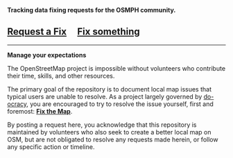 **Tracking data fixing requests for the OSMPH community.**

## [Request a Fix](../../issues/new) &nbsp;&nbsp;&nbsp; [Fix something](../../issues?q=is%3Aissue)

---

**Manage your expectations**

The OpenStreetMap project is impossible without volunteers who contribute their time, skills, and other resources.

The primary goal of the repository is to document local map issues that typical users are unable to resolve. As a project largely governed by [do-ocracy](https://www.urbandictionary.com/define.php?term=do-ocracy), you are encouraged to try to resolve the issue yourself, first and foremost: **[Fix the Map](https://www.openstreetmap.org/fixthemap)**.

By posting a request here, you acknowledge that this repository is maintained by volunteers who also seek to create a better local map on OSM, but are not obligated to resolve any requests made herein, or follow any specific action or timeline.

